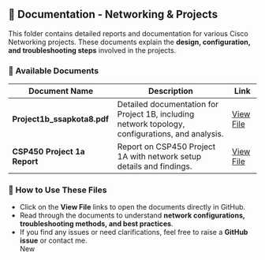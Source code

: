 ## 📂 Documentation - Networking & Projects  

This folder contains detailed reports and documentation for various Cisco Networking projects. These documents explain the **design, configuration, and troubleshooting steps** involved in the projects.  

### 📄 Available Documents  

| Document Name | Description | Link |
|--------------|------------|------|
| **Project1b_ssapkota8.pdf** | Detailed documentation for Project 1B, including network topology, configurations, and analysis. | [View File](Project1b_ssapkota8.pdf) |
| **CSP450 Project 1a Report** | Report on CSP450 Project 1A with network setup details and findings. | [View File](ssapkota8_CSP450_Project1a.pdf) |

### 📝 How to Use These Files  
- Click on the **View File** links to open the documents directly in GitHub.  
- Read through the documents to understand **network configurations, troubleshooting methods, and best practices**.  
- If you find any issues or need clarifications, feel free to raise a **GitHub issue** or contact me.  
  New
